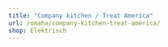 ```yaml
---
title: "Company kitchen / Treat America"
url: /omaha/company-kitchen-treat-america/
shop: Elektrisch
---
```

